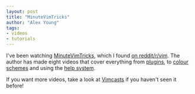 ```yaml
---
layout: post
title: "MinuteVimTricks"
author: "Alex Young"
tags: 
- videos
- tutorials
---
```


I've been watching [MinuteVimTricks](http://www.youtube.com/user/MinuteVimTricks), which I found [on reddit/r/vim](http://www.reddit.com/r/vim/comments/1tzqjy/ive_started_making_vim_video_tutorials/).  The author has made eight videos that cover everything from [plugins](http://www.youtube.com/watch?v=XzN4h4dj4cE), to [colour schemes](http://www.youtube.com/watch?v=9pX9zMIKeuY) and using the [help system](http://www.youtube.com/watch?v=vVON1yvfz7A).

If you want more videos, take a look at [Vimcasts](http://vimcasts.org/) if you haven't seen it before!
